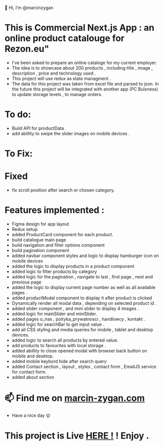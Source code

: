 👋 Hi, I’m @marcinzygan

# This is Commercial Next.js App : an online product catalouge for Rezon.eu"

- I've been asked to prepare an online cataloge for my current employer.
- The idea is to showcase about 200 products , including title , image , description , price and technology used .
- This project will use redux as state managment .
- The data for this project was taken from excel file and parsed to json. In the future this project will be integrated with another app (PC Buisness) to update storage levels , to manage orders.

# To do:

- Build API for productData .
- add abillity to swipe the slider images on mobile devices .

# To Fix:

# Fixed

- fix scroll position after search or chosen category.

# Features implemented :

- Figma design for app layout
- Redux setup
- added ProductCard component for each product.
- build catalogue main page
- build navigation and filter options component
- build pagination component
- added navbar component styles and logic to display hamburger icon on mobile devices
- added the logic to display products in a product component
- added logic to filter products by category
- added logic for the pagination , navigate to last , first page , next and previous page
- added the logic to display current page number as well as all available pages .
- added productModal component to display it after product is clicked
- Dynamically render all modal data , depending on selected product id .
- added slider component , and mini slider to display 4 images .
- added logic for mainSlider and miniSlider.
- added pages o_nas , poityka_prywatnosci , handlowcy , kontakt .
- added logic for searchBar to get input value .
- add all CSS styling and media queries for mobile , tablet and desktop devices.
- added logic to search all products by entered value.
- add products to favourites with local storage .
- added abillity to close opened modal with browser back button on mobile and desktop.
- added mobile keybord hide after search query
- added Contact section , layout , styles , contact form , EmailJS service for contact form.
- added about section

# 📫 Find me on <a href="https://marcin-zygan.com">marcin-zygan.com</a>

- Have a nice day 🌞

# This project is Live <a href="https://rezon-katalog.netlify.app/">HERE !</a> ! Enjoy .
